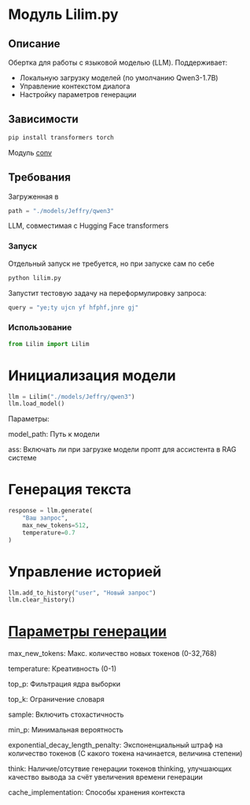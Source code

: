 # Модуль Lilim.py

## Описание
Обертка для работы с языковой моделью (LLM). Поддерживает:
- Локальную загрузку моделей (по умолчанию Qwen3-1.7B)
- Управление контекстом диалога
- Настройку параметров генерации

## Зависимости
```bash
pip install transformers torch
```
Модуль <a href="https://github.com/Archibaka/Epstein/tree/main/docs/conv.md">conv</a>

## Требования
Загруженная в 
```python
path = "./models/Jeffry/qwen3"
```
LLM, совместимая с Hugging Face transformers

### Запуск
Отдельный запуск не требуется, но при запуске сам по себе
```bash
python lilim.py
```
Запустит тестовую задачу на переформулировку запроса: 
```python
query = "ye;ty ujcn yf hfphf,jnre gj"
```

### Использование
```python
from Lilim import Lilim
```

# Инициализация модели
```python
llm = Lilim("./models/Jeffry/qwen3")
llm.load_model()
```
Параметры:

model_path: Путь к модели

ass: Включать ли при загрузке модели пропт для ассистента в RAG системе

# Генерация текста
```python
response = llm.generate(
    "Ваш запрос",
    max_new_tokens=512,
    temperature=0.7
)
```
# Управление историей
```python
llm.add_to_history("user", "Новый запрос")
llm.clear_history()
```
#  <a href="https://huggingface.co/docs/transformers/en/main_classes/text_generation"> Параметры генерации </a>

max_new_tokens: Макс. количество новых токенов (0-32,768)

temperature: Креативность (0-1)

top_p: Фильтрация ядра выборки

top_k: Ограничение словаря

sample: Включить стохастичность

min_p: Минимальная вероятность

exponential_decay_length_penalty: Экспоненциальный штраф на количество токенов (С какого токена начинается, величина степени)

think: Наличие/отсутвие генерации токенов thinking, улучшающих качество вывода за счёт увеличения времени генерации 

cache_implementation: Способы хранения контекста
